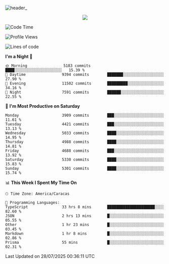 ![header_](https://github.com/user-attachments/assets/4010d822-ccdc-4198-b608-18c773338d18)


<p align="center">
  <a href="http://www.github.com/thevacs">
    <img src="https://github-readme-streak-stats.herokuapp.com/?user=thevacs&stroke=ffffff&background=1c1917&ring=0891b2&fire=0891b2&currStreakNum=ffffff&currStreakLabel=0891b2&sideNums=ffffff&sideLabels=ffffff&dates=ffffff&hide_border=true" />
  </a>
</p>

<!--START_SECTION:waka-->
![Code Time](http://img.shields.io/badge/Code%20Time-3%2C600%20hrs%2015%20mins-blue)

![Profile Views](http://img.shields.io/badge/Profile%20Views-3-blue)

![Lines of code](https://img.shields.io/badge/From%20Hello%20World%20I%27ve%20Written-5.8%20million%20lines%20of%20code-blue)

**I'm a Night 🦉** 

```text
🌞 Morning                5183 commits        ████░░░░░░░░░░░░░░░░░░░░░   15.39 % 
🌆 Daytime                9394 commits        ███████░░░░░░░░░░░░░░░░░░   27.90 % 
🌃 Evening                11502 commits       █████████░░░░░░░░░░░░░░░░   34.16 % 
🌙 Night                  7591 commits        ██████░░░░░░░░░░░░░░░░░░░   22.55 % 
```
📅 **I'm Most Productive on Saturday** 

```text
Monday                   3909 commits        ███░░░░░░░░░░░░░░░░░░░░░░   11.61 % 
Tuesday                  4421 commits        ███░░░░░░░░░░░░░░░░░░░░░░   13.13 % 
Wednesday                5033 commits        ████░░░░░░░░░░░░░░░░░░░░░   14.95 % 
Thursday                 4988 commits        ████░░░░░░░░░░░░░░░░░░░░░   14.81 % 
Friday                   4688 commits        ███░░░░░░░░░░░░░░░░░░░░░░   13.92 % 
Saturday                 5330 commits        ████░░░░░░░░░░░░░░░░░░░░░   15.83 % 
Sunday                   5301 commits        ████░░░░░░░░░░░░░░░░░░░░░   15.74 % 
```


📊 **This Week I Spent My Time On** 

```text
🕑︎ Time Zone: America/Caracas

💬 Programming Languages: 
TypeScript               33 hrs 8 mins       █████████████████████░░░░   82.60 % 
JSON                     2 hrs 13 mins       █░░░░░░░░░░░░░░░░░░░░░░░░   05.55 % 
Other                    1 hr 23 mins        █░░░░░░░░░░░░░░░░░░░░░░░░   03.45 % 
Markdown                 1 hr 8 mins         █░░░░░░░░░░░░░░░░░░░░░░░░   02.86 % 
Prisma                   55 mins             █░░░░░░░░░░░░░░░░░░░░░░░░   02.31 % 
```


 Last Updated on 28/07/2025 00:36:11 UTC
<!--END_SECTION:waka-->
